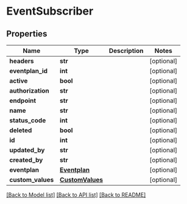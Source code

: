 # EventSubscriber

## Properties
Name | Type | Description | Notes
------------ | ------------- | ------------- | -------------
**headers** | **str** |  | [optional] 
**eventplan_id** | **int** |  | [optional] 
**active** | **bool** |  | [optional] 
**authorization** | **str** |  | [optional] 
**endpoint** | **str** |  | [optional] 
**name** | **str** |  | [optional] 
**status_code** | **int** |  | [optional] 
**deleted** | **bool** |  | [optional] 
**id** | **int** |  | [optional] 
**updated_by** | **str** |  | [optional] 
**created_by** | **str** |  | [optional] 
**eventplan** | [**Eventplan**](Eventplan.md) |  | [optional] 
**custom_values** | [**CustomValues**](CustomValues.md) |  | [optional] 

[[Back to Model list]](../README.md#documentation-for-models) [[Back to API list]](../README.md#documentation-for-api-endpoints) [[Back to README]](../README.md)

